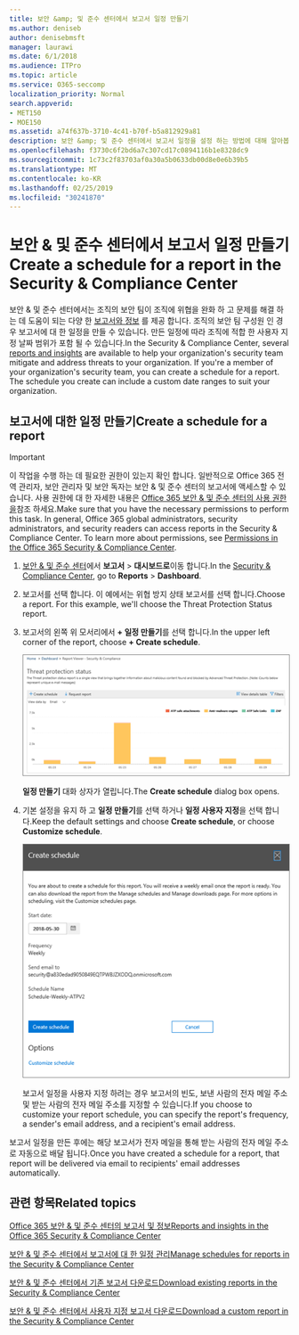 ```yaml
---
title: 보안 &amp; 및 준수 센터에서 보고서 일정 만들기
ms.author: deniseb
author: denisebmsft
manager: laurawi
ms.date: 6/1/2018
ms.audience: ITPro
ms.topic: article
ms.service: O365-seccomp
localization_priority: Normal
search.appverid:
- MET150
- MOE150
ms.assetid: a74f637b-3710-4c41-b70f-b5a812929a81
description: 보안 &amp; 및 준수 센터에서 보고서 일정을 설정 하는 방법에 대해 알아봅니다.
ms.openlocfilehash: f3730c6f2bd6a7c307cd17c0894116b1e8328dc9
ms.sourcegitcommit: 1c73c2f83703af0a30a5b0633db00d8e0e6b39b5
ms.translationtype: MT
ms.contentlocale: ko-KR
ms.lasthandoff: 02/25/2019
ms.locfileid: "30241870"
---
```

# <a name="create-a-schedule-for-a-report-in-the-security-amp-compliance-center"></a><span data-ttu-id="8e0c8-103">보안 &amp; 및 준수 센터에서 보고서 일정 만들기</span><span class="sxs-lookup"><span data-stu-id="8e0c8-103">Create a schedule for a report in the Security &amp; Compliance Center</span></span>

<span data-ttu-id="8e0c8-p101">보안 &amp; 및 준수 센터에서는 조직의 보안 팀이 조직에 위협을 완화 하 고 문제를 해결 하는 데 도움이 되는 다양 한 [보고서와 정보](reports-and-insights-in-security-and-compliance.md) 를 제공 합니다. 조직의 보안 팀 구성원 인 경우 보고서에 대 한 일정을 만들 수 있습니다. 만든 일정에 따라 조직에 적합 한 사용자 지정 날짜 범위가 포함 될 수 있습니다.</span><span class="sxs-lookup"><span data-stu-id="8e0c8-p101">In the Security &amp; Compliance Center, several [reports and insights](reports-and-insights-in-security-and-compliance.md) are available to help your organization's security team mitigate and address threats to your organization. If you're a member of your organization's security team, you can create a schedule for a report. The schedule you create can include a custom date ranges to suit your organization.</span></span> 
  
## <a name="create-a-schedule-for-a-report"></a><span data-ttu-id="8e0c8-107">보고서에 대한 일정 만들기</span><span class="sxs-lookup"><span data-stu-id="8e0c8-107">Create a schedule for a report</span></span>

> [!IMPORTANT]
> <span data-ttu-id="8e0c8-p102">이 작업을 수행 하는 데 필요한 권한이 있는지 확인 합니다. 일반적으로 Office 365 전역 관리자, 보안 관리자 및 보안 독자는 보안 &amp; 및 준수 센터의 보고서에 액세스할 수 있습니다. 사용 권한에 대 한 자세한 내용은 [Office 365 보안 &amp; 및 준수 센터의 사용 권한을](permissions-in-the-security-and-compliance-center.md)참조 하세요.</span><span class="sxs-lookup"><span data-stu-id="8e0c8-p102">Make sure that you have the necessary permissions to perform this task. In general, Office 365 global administrators, security administrators, and security readers can access reports in the Security &amp; Compliance Center. To learn more about permissions, see [Permissions in the Office 365 Security &amp; Compliance Center](permissions-in-the-security-and-compliance-center.md).</span></span>
  
1. <span data-ttu-id="8e0c8-111">[보안 &amp; 및 준수 센터](https://protection.office.com)에서 **보고서** \> **대시보드로**이동 합니다.</span><span class="sxs-lookup"><span data-stu-id="8e0c8-111">In the [Security &amp; Compliance Center](https://protection.office.com), go to **Reports** \> **Dashboard**.</span></span>
    
2. <span data-ttu-id="8e0c8-p103">보고서를 선택 합니다. 이 예에서는 위협 방지 상태 보고서를 선택 합니다.</span><span class="sxs-lookup"><span data-stu-id="8e0c8-p103">Choose a report. For this example, we'll choose the Threat Protection Status report.</span></span>
    
3. <span data-ttu-id="8e0c8-114">보고서의 왼쪽 위 모서리에서 **+ 일정 만들기**를 선택 합니다.</span><span class="sxs-lookup"><span data-stu-id="8e0c8-114">In the upper left corner of the report, choose **+ Create schedule**.</span></span>
    
    ![보안 &amp; 및 준수 센터에서 보고서 일정을 만들 수 있습니다.](media/2311327c-14f6-4a17-b604-0c9ff2d485d1.png)
  
    <span data-ttu-id="8e0c8-116">**일정 만들기** 대화 상자가 열립니다.</span><span class="sxs-lookup"><span data-stu-id="8e0c8-116">The **Create schedule** dialog box opens.</span></span> 
    
4. <span data-ttu-id="8e0c8-117">기본 설정을 유지 하 고 **일정 만들기**를 선택 하거나 **일정 사용자 지정**을 선택 합니다.</span><span class="sxs-lookup"><span data-stu-id="8e0c8-117">Keep the default settings and choose **Create schedule**, or choose **Customize schedule**.</span></span>
    
    ![기본 설정을 사용 하거나 보고서 일정을 사용자 지정할 수 있습니다.](media/04fac327-8f73-4711-8319-58c11880fd96.png)
  
    <span data-ttu-id="8e0c8-119">보고서 일정을 사용자 지정 하려는 경우 보고서의 빈도, 보낸 사람의 전자 메일 주소 및 받는 사람의 전자 메일 주소를 지정할 수 있습니다.</span><span class="sxs-lookup"><span data-stu-id="8e0c8-119">If you choose to customize your report schedule, you can specify the report's frequency, a sender's email address, and a recipient's email address.</span></span> 
    
<span data-ttu-id="8e0c8-120">보고서 일정을 만든 후에는 해당 보고서가 전자 메일을 통해 받는 사람의 전자 메일 주소로 자동으로 배달 됩니다.</span><span class="sxs-lookup"><span data-stu-id="8e0c8-120">Once you have created a schedule for a report, that report will be delivered via email to recipients' email addresses automatically.</span></span> 
  
## <a name="related-topics"></a><span data-ttu-id="8e0c8-121">관련 항목</span><span class="sxs-lookup"><span data-stu-id="8e0c8-121">Related topics</span></span>

[<span data-ttu-id="8e0c8-122">Office 365 보안 &amp; 및 준수 센터의 보고서 및 정보</span><span class="sxs-lookup"><span data-stu-id="8e0c8-122">Reports and insights in the Office 365 Security &amp; Compliance Center</span></span>](reports-and-insights-in-security-and-compliance.md)
  
[<span data-ttu-id="8e0c8-123">보안 &amp; 및 준수 센터에서 보고서에 대 한 일정 관리</span><span class="sxs-lookup"><span data-stu-id="8e0c8-123">Manage schedules for reports in the Security &amp; Compliance Center</span></span>](manage-schedules-for-multiple-reports.md)
  
[<span data-ttu-id="8e0c8-124">보안 &amp; 및 준수 센터에서 기존 보고서 다운로드</span><span class="sxs-lookup"><span data-stu-id="8e0c8-124">Download existing reports in the Security &amp; Compliance Center</span></span>](download-existing-reports.md)
  
[<span data-ttu-id="8e0c8-125">보안 &amp; 및 준수 센터에서 사용자 지정 보고서 다운로드</span><span class="sxs-lookup"><span data-stu-id="8e0c8-125">Download a custom report in the Security &amp; Compliance Center</span></span>](set-up-and-download-a-custom-report.md)
  

